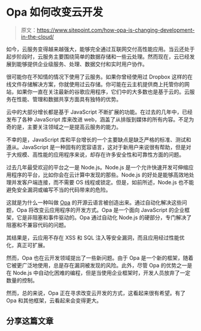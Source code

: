 # Opa 如何改变云开发

> 原文：<https://www.sitepoint.com/how-opa-is-changing-development-in-the-cloud/>

如今，云服务变得越来越强大，能够完全通过互联网交付高性能应用。当云还处于起步阶段时，云服务主要围绕简单的数据存储和一些云处理。然而现在，云已经发展到能够提供企业级服务、处理、数据交付和实时用户协作。

很可能你在不知情的情况下使用了云服务。如果你曾经使用过 Dropbox 这样的在线文件存储解决方案，你就使用过云存储。你可能在云主机提供商上托管你的网站，如果你一直在关注最新的谷歌应用程序，它们中的大多数也是基于云的。云服务在性能、管理和数据共享方面具有独特的优势。

云中的大部分增长都是基于 JavaScript 不断扩展的功能。在过去的几年中，已经发布了各种 JavaScript 库来改进 web，涵盖了从排版到媒体的所有内容。不足为奇的是，主要关注领域之一是提高云服务的能力。

不幸的是，JavaScript 库和平台增长的一个主要缺点是缺乏严格的标准、测试和遵从。JavaScript 是一种固有的宽容语言，这对于新用户来说很有帮助，但是对于大规模、高性能的应用程序来说，却存在许多安全性和可靠性方面的问题。

过去几年最受欢迎的平台之一是 Node.js。Node.js 是一个允许快速开发可伸缩应用程序的平台，比如你会在云计算中发现的那些。Node.js 的好处是能够高效地处理并发客户端连接，而不需要 OS 线程或锁定。但是，如前所述，Node.js 也不能避免安全漏洞或编写不当的代码带来的危险。

这就是为什么一种叫做 [Opa](http://opalang.org/ "Opa") 的开源云语言被创造出来。通过自动化解决这些问题，Opa 将改变云应用程序的开发方式。Opa 是一个面向 JavaScript 的企业框架，它是非阻塞和事件驱动的。Opa 通过自动化 Node.js 的硬部分，专门解决了阻塞和不兼容代码的问题。

其结果是，云应用不存在 XSS 和 SQL 注入等安全漏洞，而且应用经过性能优化，真正可扩展。

然而，Opa 也在云开发领域提出了一些新问题。由于 Opa 是一个新的框架，随着它被更广泛地使用，总是存在漏洞被发现的风险。此外，尽管 Opa 的优势之一是在 Node.js 中自动化困难的编程，但是当使用企业框架时，开发人员放弃了一定数量的控制。

然而，总的来说，Opa 正在寻求改变云开发的方式，这看起来很有希望。有了 Opa 和其他框架，云看起来会变得更大。

## 分享这篇文章
